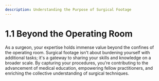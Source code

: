 ```yaml
---
description: Understanding the Purpose of Surgical Footage
---
```


# 1.1 Beyond the Operating Room

As a surgeon, your expertise holds immense value beyond the confines of the operating room. Surgical footage isn't about burdening yourself with additional tasks; it's a gateway to sharing your skills and knowledge on a broader scale. By capturing your procedures, you're contributing to the advancement of medical education, empowering fellow practitioners, and enriching the collective understanding of surgical techniques.
